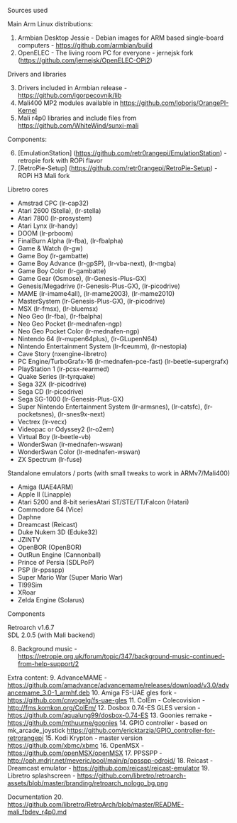 Sources used

Main Arm Linux distributions:

1. Armbian Desktop Jessie - Debian images for ARM based single-board computers - https://github.com/armbian/build
2. OpenELEC - The living room PC for everyone - jernejsk fork (https://github.com/jernejsk/OpenELEC-OPi2)

Drivers and libraries

3. Drivers included in Armbian release - https://github.com/igorpecovnik/lib
4. Mali400 MP2 modules available in https://github.com/loboris/OrangePI-Kernel 
5. Mali r4p0 libraries and include files from https://github.com/WhiteWind/sunxi-mali

Components:

6. [EmulationStation] (https://github.com/retr0rangepi/EmulationStation) - retropie fork with ROPi flavor
7. [RetroPie-Setup] (https://github.com/retr0rangepi/RetroPie-Setup) - ROPi H3 Mali fork

Libretro cores

* Amstrad CPC (lr-cap32) 
* Atari 2600 (Stella), (lr-stella) 
* Atari 7800 (lr-prosystem) 
* Atari Lynx (lr-handy) 
* DOOM (lr-prboom)
* FinalBurn Alpha (lr-fba), (lr-fbalpha) 
* Game & Watch (lr-gw) 
* Game Boy (lr-gambatte) 
* Game Boy Advance (lr-gpSP), (lr-vba-next), (lr-mgba) 
* Game Boy Color (lr-gambatte) 
* Game Gear (Osmose), (lr-Genesis-Plus-GX) 
* Genesis/Megadrive (lr-Genesis-Plus-GX), (lr-picodrive) 
* MAME (lr-imame4all), (lr-mame2003), (lr-mame2010) 
* MasterSystem (lr-Genesis-Plus-GX), (lr-picodrive)
* MSX (lr-fmsx), (lr-bluemsx) 
* Neo Geo (lr-fba), (lr-fbalpha) 
* Neo Geo Pocket (lr-mednafen-ngp) 
* Neo Geo Pocket Color (lr-mednafen-ngp) 
* Nintendo 64 (lr-mupen64plus), (lr-GLupenN64) 
* Nintendo Entertainment System (lr-fceumm), (lr-nestopia) 
* Cave Story (nxengine-libretro)
* PC Engine/TurboGrafx-16 (lr-mednafen-pce-fast) (lr-beetle-supergrafx) 
* PlayStation 1 (lr-pcsx-rearmed)
* Quake Series (lr-tyrquake)
* Sega 32X (lr-picodrive) 
* Sega CD (lr-picodrive) 
* Sega SG-1000 (lr-Genesis-Plus-GX) 
* Super Nintendo Entertainment System (lr-armsnes), (lr-catsfc), (lr-pocketsnes), (lr-snes9x-next) 
* Vectrex (lr-vecx) 
* Videopac or Odyssey2 (lr-o2em) 
* Virtual Boy (lr-beetle-vb) 
* WonderSwan (lr-mednafen-wswan) 
* WonderSwan Color (lr-mednafen-wswan) 
* ZX Spectrum (lr-fuse) 

Standalone emulators / ports (with small tweaks to work in ARMv7/Mali400)
* Amiga (UAE4ARM) 
* Apple II (Linapple) 
* Atari 5200 and 8-bit seriesAtari ST/STE/TT/Falcon (Hatari) 
* Commodore 64 (Vice) 
* Daphne  
* Dreamcast (Reicast) 
* Duke Nukem 3D (Eduke32) 
* JZINTV
* OpenBOR (OpenBOR) 
* OutRun Engine (Cannonball) 
* Prince of Persia (SDLPoP) 
* PSP (lr-ppsspp) 
* Super Mario War (Super Mario War)
* TI99Sim
* XRoar
* Zelda Engine (Solarus) 

Components

Retroarch v1.6.7  
SDL 2.0.5 (with Mali backend) 

8. Background music -  https://retropie.org.uk/forum/topic/347/background-music-continued-from-help-support/2

Extra content: 
9. AdvanceMAME - https://github.com/amadvance/advancemame/releases/download/v3.0/advancemame_3.0-1_armhf.deb
10. Amiga FS-UAE gles fork - https://github.com/cnvogelg/fs-uae-gles
11. ColEm - Colecovision - http://fms.komkon.org/ColEm/
12. Dosbox 0.74-ES GLES version - https://github.com/aqualung99/dosbox-0.74-ES
13. Goonies remake - https://github.com/mthuurne/goonies
14. GPIO controller - based on mk_arcade_joystick https://github.com/ericktarzia/GPIO_controller-for-retrorangepi
15. Kodi Krypton - master version https://github.com/xbmc/xbmc
16. OpenMSX - https://github.com/openMSX/openMSX
17. PPSSPP - http://oph.mdrjr.net/meveric/pool/main/p/ppsspp-odroid/
18. Reicast - Dreamcast emulator - https://github.com/reicast/reicast-emulator
19. Libretro splashscreen - https://github.com/libretro/retroarch-assets/blob/master/branding/retroarch_nologo_bg.png

Documentation
20. https://github.com/libretro/RetroArch/blob/master/README-mali_fbdev_r4p0.md

